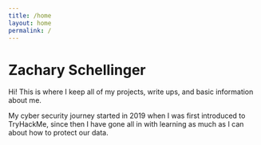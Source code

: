 ```yaml
---
title: /home
layout: home
permalink: /
---
```



# Zachary Schellinger

Hi! This is where I keep all of my projects, write ups, and basic information about me.

My cyber security journey started in 2019 when I was first introduced to TryHackMe, since then I have gone all in with learning as much as I can about how to protect our data.
